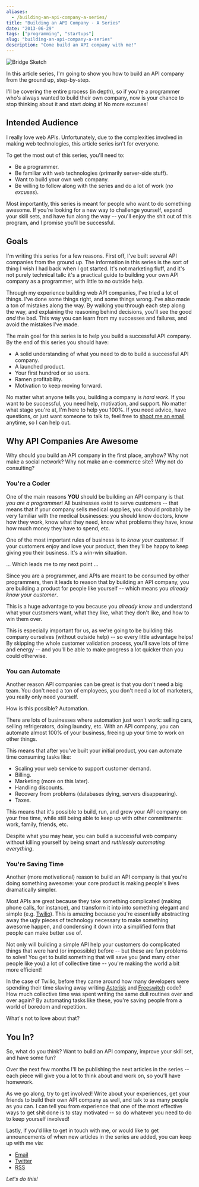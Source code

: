 ```yaml
---
aliases:
  - /building-an-api-company-a-series/
title: "Building an API Company - A Series"
date: "2013-06-29"
tags: ["programming", "startups"]
slug: "building-an-api-company-a-series"
description: "Come build an API company with me!"
---
```



![Bridge Sketch][]


In this article series, I'm going to show you how to build an API company from
the ground up, step-by-step.

I'll be covering the entire process (in depth), so if you're a programmer who's
always wanted to build their own company, now is your chance to stop thinking
about it and start *doing it*!  No more excuses!


## Intended Audience

I really love web APIs.  Unfortunately, due to the complexities involved in
making web technologies, this article series isn't for everyone.

To get the most out of this series, you'll need to:

- Be a programmer.
- Be familiar with web technologies (primarily server-side stuff).
- Want to build your own web company.
- Be willing to follow along with the series and do a lot of work (*no
  excuses*).

Most importantly, this series is meant for people who want to do something
awesome.  If you're looking for a new way to challenge yourself, expand your
skill sets, and have fun along the way -- you'll enjoy the shit out of this
program, and I promise you'll be successful.


## Goals

I'm writing this series for a few reasons.  First off, I've built several API
companies from the ground up.  The information in this series is the sort of
thing I wish I had back when I got started.  It's not marketing fluff, and it's
not purely technical talk: it's a practical guide to building your own API
company as a programmer, with little to no outside help.

Through my experience building web API companies, I've tried a lot of things.
I've done some things right, and some things wrong.  I've also made a ton of
mistakes along the way.  By walking you through each step along the way, and
explaining the reasoning behind decisions, you'll see the good *and* the bad.
This way you can learn from my successes and failures, and avoid the mistakes
I've made.

The main goal for this series is to help you build a successful API company.  By
the end of this series you should have:

- A solid understanding of what you need to do to build a successful API
  company.
- A launched product.
- Your first hundred or so users.
- Ramen profitability.
- Motivation to keep moving forward.

No matter what anyone tells you, building a company is *hard work*.  If you want
to be successful, you need help, motivation, and support.  No matter what stage
you're at, I'm here to help you 100%.  If you need advice, have questions, or
just want someone to talk to, feel free to [shoot me an email][] anytime, so I
can help out.


## Why API Companies Are Awesome

Why should you build an API company in the first place, anyhow?  Why not make a
social network?  Why not make an e-commerce site?  Why not do consulting?


### You're a Coder

One of the main reasons **YOU** should be building an API company is that *you
are a programmer*!  All businesses exist to serve customers -- that means that if
your company sells medical supplies, you should probably be very familiar with
the medical businesses: you should know doctors, know how they work, know what
they need, know what problems they have, know how much money they have to spend,
etc.

One of the most important rules of business is to *know your customer*.  If your
customers enjoy and love your product, then they'll be happy to keep giving you
their business.  It's a win-win situation.

...  Which leads me to my next point ...

Since you are a programmer, and APIs are meant to be consumed by other
programmers, then it leads to reason that by building an API company, you are
building a product for people like yourself -- which means you *already know
your customer*.

This is a huge advantage to you because you *already know* and understand what
your customers want, what they like, what they don't like, and how to win them
over.

This is especially important for us, as we're going to be building this company
ourselves (without outside help) -- so every little advantage helps!  By
skipping the whole customer validation process, you'll save lots of time and
energy -- and you'll be able to make progress a lot quicker than you could
otherwise.


### You can Automate

Another reason API companies can be great is that you don't need a big team.
You don't need a ton of employees, you don't need a lot of marketers, you really
only need yourself.

How is this possible?  Automation.

There are lots of businesses where automation just won't work: selling cars,
selling refrigerators, doing laundry, etc.  With an API company, you can
automate almost 100% of your business, freeing up your time to work on other
things.

This means that after you've built your initial product, you can automate time
consuming tasks like:

- Scaling your web service to support customer demand.
- Billing.
- Marketing (more on this later).
- Handling discounts.
- Recovery from problems (databases dying, servers disappearing).
- Taxes.

This means that it's possible to build, run, and grow your API company on
your free time, while still being able to keep up with other commitments: work,
family, friends, etc.

Despite what you may hear, you can build a successful web company without
killing yourself by being smart and *ruthlessly automating everything*.


### You're Saving Time

Another (more motivational) reason to build an API company is that you're doing
something awesome: your core product is making people's lives dramatically
simpler.

Most APIs are great because they take something complicated (making phone calls,
for instance), and transform it into into something elegant and simple (e.g.
[Twilio][]).  This is amazing because you're essentially abstracting away the
ugly pieces of technology necessary to make something awesome happen, and
condensing it down into a simplified form that people can make better use of.

Not only will building a simple API help your customers do complicated things
that were hard (or impossible) before -- but these are fun problems to solve!
You get to build something that will save you (and many other people like you) a
lot of collective time -- you're making the world a bit more efficient!

In the case of Twilio, before they came around how many developers were spending
their time slaving away writing [Asterisk][] and [Freeswitch][] code?  How much
collective time was spent writing the same dull routines over and over again?
By automating tasks like these, you're saving people from a world of boredom and
repetition.

What's not to love about that?


## You In?

So, what do you think?  Want to build an API company, improve your skill set,
and have some fun?

Over the next few months I'll be publishing the next articles in the series --
each piece will give you a lot to think about and work on, so you'll have
homework.

As we go along, try to get involved!  Write about your experiences, get your
friends to build their own API company as well, and talk to as many people as
you can.  I can tell you from experience that one of the most effective ways to
get shit done is to stay motivated -- so do whatever you need to do to keep
yourself involved!

Lastly, if you'd like to get in touch with me, or would like to get
announcements of when new articles in the series are added, you can keep up with
me via:

- [Email][shoot me an email]
- [Twitter][]
- [RSS][]

*Let's do this!*


  [Bridge Sketch]: /static/images/2013/bridge-sketch.jpg "Bridge Sketch"
  [shoot me an email]: mailto:r@rdegges.com "Randall Degges' Email"
  [Twilio]: http://www.twilio.com/ "Twilio"
  [Asterisk]: http://www.asterisk.org/ "Asterisk"
  [Freeswitch]: http://freeswitch.org/ "Freeswitch"
  [Twitter]: https://twitter.com/rdegges "Randall Degges on Twitter"
  [RSS]: http://www.rdegges.com/feeds/atom.xml "Randall Degges' RSS Feed"

